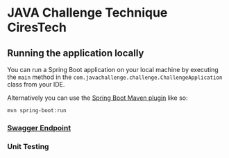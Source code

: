 # JAVA Challenge Technique CiresTech

## Running the application locally

You can run a Spring Boot application on your local machine by executing the `main` method in the `com.javachallenge.challenge.ChallengeApplication` class from your IDE.

Alternatively you can use the [Spring Boot Maven plugin](https://docs.spring.io/spring-boot/docs/current/reference/html/build-tool-plugins-maven-plugin.html) like so:

```shell
mvn spring-boot:run
```

### [Swagger Endpoint](http://localhost:9090/swagger-ui/index.html#)

### Unit Testing
